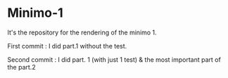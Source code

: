 # Minimo-1
It's the repository for the rendering of the minimo 1.

First commit : 
  I did part.1 without the test.
  
Second commit : I did part. 1 (with just 1 test) & the most important part of the part.2

